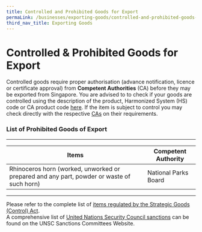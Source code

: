```yaml
---
title: Controlled and Prohibited Goods for Export
permaLink: /businesses/exporting-goods/controlled-and-prohibited-goods-for-export
third_nav_title: Exporting Goods
---
```


# Controlled & Prohibited Goods for Export

Controlled goods require proper authorisation (advance notification, licence or certificate approval) from  **Competent Authorities**  (CA) before they may be exported from Singapore. You are advised to to check if your goods are controlled using the description of the product, Harmonized System (HS) code or CA product code  [here](https://www.tradenet.gov.sg/tradenet/portlets/search/searchHSCA/searchInitHSCA.do). If the item is subject to control you may check directly with the respective  [CAs](https://www.customs.gov.sg/-/media/cus/files/about-us/annexes-and-appendices/annex-e---ca-helpdesk-lists.pdf) on their requirements.

### List of Prohibited Goods of Export
***
|Items|  Competent Authority|
|--|--|
| Rhinoceros horn (worked, unworked or prepared and any part, powder or waste of such horn) | National Parks Board |
***

Please refer to the complete list of [items regulated by the Strategic Goods (Control) Act](https://www.customs.gov.sg/businesses/strategic-goods-control/strategic-goods-control-list).  
A comprehensive list of [United Nations Security Council sanctions](https://www.customs.gov.sg/businesses/united-nations-security-council-sanctions) can be found on the UNSC Sanctions Committees Website.
